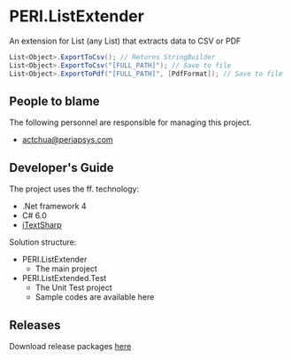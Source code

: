 # PERI.ListExtender

An extension for List<T> (any List) that extracts data to CSV or PDF

```cs
List<Object>.ExportToCsv(); // Returns StringBuilder
List<Object>.ExportToCsv("[FULL_PATH]"); // Save to file
List<Object>.ExportToPdf("[FULL_PATH]", [PdfFormat]); // Save to file
```

## People to blame

The following personnel are responsible for managing this project.
- [actchua@periapsys.com](mailto:actchua@periapsys.com)

## Developer's Guide

The project uses the ff. technology:
- .Net framework 4
- C# 6.0
- [iTextSharp](https://www.nuget.org/packages/iTextSharp/)

Solution structure:

- PERI.ListExtender
	- The main project
- PERI.ListExtended.Test
	- The Unit Test project
	- Sample codes are available here
	
## Releases

Download release packages [here](https://perisms.codeplex.com/releases/)
